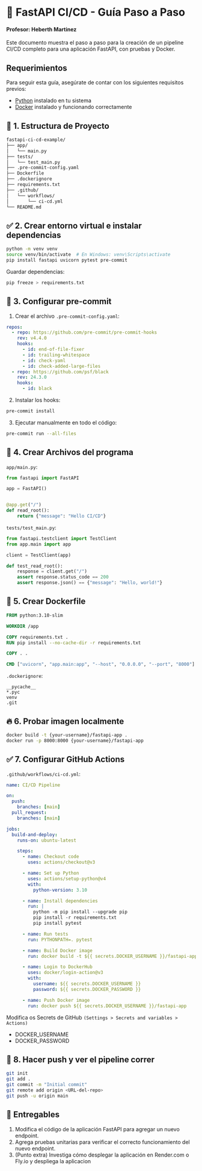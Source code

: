 # 🧪 FastAPI CI/CD - Guía Paso a Paso

#### Profesor: Heberth Martinez

Este documento muestra el paso a paso para la creación de un pipeline CI/CD completo para una aplicación FastAPI, con pruebas y Docker.

## Requerimientos

Para seguir esta guía, asegúrate de contar con los siguientes requisitos previos:

- [Python](https://www.python.org) instalado en tu sistema
- [Docker](https://www.docker.com) instalado y funcionando correctamente

## 📁 1. Estructura de Proyecto

```bash
fastapi-ci-cd-example/
├── app/
│   └── main.py
├── tests/
│   └── test_main.py
├── .pre-commit-config.yaml
├── Dockerfile
├── .dockerignore
├── requirements.txt
├── .github/
│   └── workflows/
│       └── ci-cd.yml
└── README.md
```

## ✅ 2. Crear entorno virtual e instalar dependencias

```bash
python -m venv venv
source venv/bin/activate  # En Windows: venv\Scripts\activate
pip install fastapi uvicorn pytest pre-commit
```

Guardar dependencias:

```bash
pip freeze > requirements.txt
```

## 🧰 3. Configurar pre-commit

1. Crear el archivo `.pre-commit-config.yaml`:

```yaml
repos:
  - repo: https://github.com/pre-commit/pre-commit-hooks
    rev: v4.4.0
    hooks:
      - id: end-of-file-fixer
      - id: trailing-whitespace
      - id: check-yaml
      - id: check-added-large-files
  - repo: https://github.com/psf/black
    rev: 24.3.0
    hooks:
      - id: black
```

2. Instalar los hooks:

```bash
pre-commit install
```

3. Ejecutar manualmente en todo el código:

```bash
pre-commit run --all-files
```

## 🧪 4. Crear Archivos del programa

`app/main.py`:

```python
from fastapi import FastAPI

app = FastAPI()


@app.get("/")
def read_root():
    return {"message": "Hello CI/CD"}

```

`tests/test_main.py`:

```python
from fastapi.testclient import TestClient
from app.main import app

client = TestClient(app)

def test_read_root():
    response = client.get("/")
    assert response.status_code == 200
    assert response.json() == {"message": "Hello, world!"}

```

## 🐳 5. Crear Dockerfile

```dockerfile
FROM python:3.10-slim

WORKDIR /app

COPY requirements.txt .
RUN pip install --no-cache-dir -r requirements.txt

COPY . .

CMD ["uvicorn", "app.main:app", "--host", "0.0.0.0", "--port", "8000"]

```

`.dockerignore`:

```nginx
__pycache__
*.pyc
venv
.git
```

## 🔥 6. Probar imagen localmente

```bash
docker build -t {your-username}/fastapi-app .
docker run -p 8000:8000 {your-username}/fastapi-app
```

## ✅ 7. Configurar GitHub Actions

`.github/workflows/ci-cd.yml`:

```yaml
name: CI/CD Pipeline

on:
  push:
    branches: [main]
  pull_request:
    branches: [main]

jobs:
  build-and-deploy:
    runs-on: ubuntu-latest

    steps:
      - name: Checkout code
        uses: actions/checkout@v3

      - name: Set up Python
        uses: actions/setup-python@v4
        with:
          python-version: 3.10

      - name: Install dependencies
        run: |
          python -m pip install --upgrade pip
          pip install -r requirements.txt
          pip install pytest

      - name: Run tests
        run: PYTHONPATH=. pytest

      - name: Build Docker image
        run: docker build -t ${{ secrets.DOCKER_USERNAME }}/fastapi-app .

      - name: Login to DockerHub
        uses: docker/login-action@v3
        with:
          username: ${{ secrets.DOCKER_USERNAME }}
          password: ${{ secrets.DOCKER_PASSWORD }}

      - name: Push Docker image
        run: docker push ${{ secrets.DOCKER_USERNAME }}/fastapi-app
```

Modifica os Secrets de GitHub `(Settings > Secrets and variables > Actions)`

- DOCKER_USERNAME
- DOCKER_PASSWORD

## 🏁 8. Hacer push y ver el pipeline correr

```bash
git init
git add .
git commit -m "Initial commit"
git remote add origin <URL-del-repo>
git push -u origin main
```

## 📝 Entregables

1. Modifica el código de la aplicación FastAPI para agregar un nuevo endpoint.
2. Agrega pruebas unitarias para verificar el correcto funcionamiento del nuevo endpoint.
3. (Punto extra) Investiga cómo desplegar la aplicación en Render.com o Fly.io y despliega la aplicacion
